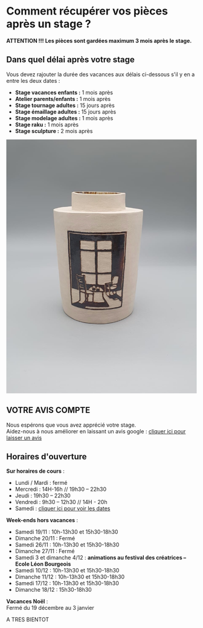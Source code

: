 # Comment récupérer vos pièces après un stage ?
**ATTENTION !!! Les pièces sont gardées maximum 3 mois après le stage.**  
  

## Dans quel délai après votre stage  

Vous devez rajouter la durée des vacances aux délais ci-dessous s'il y en a entre les deux dates :  
- **Stage vacances enfants :** 1 mois après 
- **Atelier parents/enfants :** 1 mois après 
- **Stage tournage adultes :** 15 jours après 
- **Stage émaillage adultes :** 15 jours après 
- **Stage modelage adultes :** 1 mois après 
- **Stage raku :** 1 mois après 
- **Stage sculpture :**  2 mois après 


<img src="/images/vase-poterie-modelage_atelier-fans-de-terre.jpeg" class="image-stage">  
  
  
## VOTRE AVIS COMPTE
Nous espérons que vous avez apprécié votre stage.  
Aidez-nous à nous améliorer en laissant un avis google : [cliquer ici pour laisser un avis](https://g.page/fansdeterre/review?gm)  
  
## Horaires d'ouverture  

**Sur horaires de cours** :          
- Lundi / Mardi : fermé  
- Mercredi : 14H-16h // 19h30 – 22h30  
- Jeudi : 19h30 – 22h30  
- Vendredi : 9h30 – 12h30 // 14H - 20h   
- Samedi : [cliquer ici pour voir les dates](samedi.md)  


**Week-ends hors vacances** :   
- Samedi 19/11 : 10h-13h30 et 15h30-18h30        
- Dimanche 20/11 : Fermé   
- Samedi 26/11 : 10h-13h30 et 15h30-18h30  
- Dimanche 27/11 : Fermé     
- Samedi 3 et dimanche 4/12 : **animations au festival des créatrices – Ecole Léon Bourgeois**         
- Samedi 10/12 : 10h-13h30 et 15h30-18h30          
- Dimanche 11/12 : 10h-13h30 et 15h30-18h30  
- Samedi 17/12 : 10h-13h30 et 15h30-18h30  
- Dimanche 18/12 : 15h30-18h30   

 **Vacances Noël** :   
Fermé du 19 décembre au 3 janvier   
   
 

   
       
  
A TRES BIENTOT  

